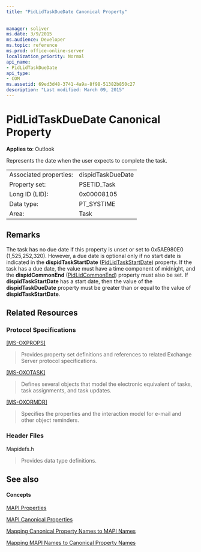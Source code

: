 ```yaml
---
title: "PidLidTaskDueDate Canonical Property"
 
 
manager: soliver
ms.date: 3/9/2015
ms.audience: Developer
ms.topic: reference
ms.prod: office-online-server
localization_priority: Normal
api_name:
- PidLidTaskDueDate
api_type:
- COM
ms.assetid: 69ed3d48-3741-4a9a-8f98-51382b850c27
description: "Last modified: March 09, 2015"
---
```


# PidLidTaskDueDate Canonical Property

  
  
**Applies to**: Outlook 
  
Represents the date when the user expects to complete the task.
  
|||
|:-----|:-----|
|Associated properties:  <br/> |dispidTaskDueDate  <br/> |
|Property set:  <br/> |PSETID_Task  <br/> |
|Long ID (LID):  <br/> |0x00008105  <br/> |
|Data type:  <br/> |PT_SYSTIME  <br/> |
|Area:  <br/> |Task  <br/> |
   
## Remarks

The task has no due date if this property is unset or set to 0x5AE980E0 (1,525,252,320). However, a due date is optional only if no start date is indicated in the **dispidTaskStartDate** ([PidLidTaskStartDate](pidlidtaskstartdate-canonical-property.md)) property. If the task has a due date, the value must have a time component of midnight, and the **dispidCommonEnd** ([PidLidCommonEnd](pidlidcommonend-canonical-property.md)) property must also be set. If **dispidTaskStartDate** has a start date, then the value of the **dispidTaskDueDate** property must be greater than or equal to the value of **dispidTaskStartDate**.
  
## Related Resources

### Protocol Specifications

[[MS-OXPROPS]](http://msdn.microsoft.com/library/f6ab1613-aefe-447d-a49c-18217230b148%28Office.15%29.aspx)
  
> Provides property set definitions and references to related Exchange Server protocol specifications.
    
[[MS-OXOTASK]](http://msdn.microsoft.com/library/55600ec0-6195-4730-8436-59c7931ef27e%28Office.15%29.aspx)
  
> Defines several objects that model the electronic equivalent of tasks, task assignments, and task updates.
    
[[MS-OXORMDR]](http://msdn.microsoft.com/library/5454ebcc-e5d1-4da8-a598-d393b101caab%28Office.15%29.aspx)
  
> Specifies the properties and the interaction model for e-mail and other object reminders.
    
### Header Files

Mapidefs.h
  
> Provides data type definitions.
    
## See also

#### Concepts

[MAPI Properties](mapi-properties.md)
  
[MAPI Canonical Properties](mapi-canonical-properties.md)
  
[Mapping Canonical Property Names to MAPI Names](mapping-canonical-property-names-to-mapi-names.md)
  
[Mapping MAPI Names to Canonical Property Names](mapping-mapi-names-to-canonical-property-names.md)

